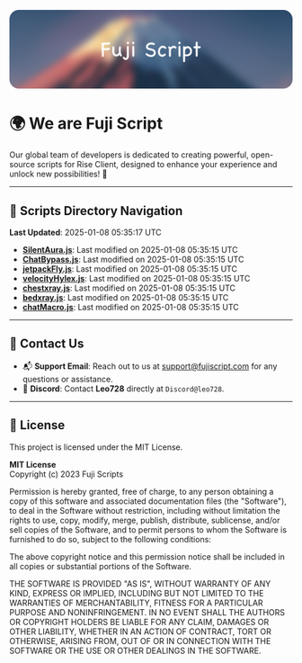 ![Banner](.github/b.webp)

# 🌍 **We are Fuji Script**

Our global team of developers is dedicated to creating powerful, open-source scripts for Rise Client, designed to enhance your experience and unlock new possibilities! 🌟

---
<!-- SCRIPTS_NAVIGATION_START -->
## 📂 **Scripts Directory Navigation**

**Last Updated**: 2025-01-08 05:35:17 UTC

- **[SilentAura.js](scripts/SilentAura.js)**: Last modified on 2025-01-08 05:35:15 UTC
- **[ChatBypass.js](scripts/ChatBypass.js)**: Last modified on 2025-01-08 05:35:15 UTC
- **[jetpackFly.js](scripts/jetpackFly.js)**: Last modified on 2025-01-08 05:35:15 UTC
- **[velocityHylex.js](scripts/velocityHylex.js)**: Last modified on 2025-01-08 05:35:15 UTC
- **[chestxray.js](scripts/chestxray.js)**: Last modified on 2025-01-08 05:35:15 UTC
- **[bedxray.js](scripts/bedxray.js)**: Last modified on 2025-01-08 05:35:15 UTC
- **[chatMacro.js](scripts/chatMacro.js)**: Last modified on 2025-01-08 05:35:15 UTC

<!-- SCRIPTS_NAVIGATION_END -->

---

## 💬 **Contact Us**  
- 📬 **Support Email**: Reach out to us at [support@fujiscript.com](mailto:support@fujiscript.com) for any questions or assistance.  
- 💬 **Discord**: Contact **Leo728** directly at `Discord@leo728`.

---

## 📜 **License**

This project is licensed under the MIT License.  

**MIT License**  
Copyright (c) 2023 Fuji Scripts  

Permission is hereby granted, free of charge, to any person obtaining a copy of this software and associated documentation files (the "Software"), to deal in the Software without restriction, including without limitation the rights to use, copy, modify, merge, publish, distribute, sublicense, and/or sell copies of the Software, and to permit persons to whom the Software is furnished to do so, subject to the following conditions:  

The above copyright notice and this permission notice shall be included in all copies or substantial portions of the Software.  

THE SOFTWARE IS PROVIDED "AS IS", WITHOUT WARRANTY OF ANY KIND, EXPRESS OR IMPLIED, INCLUDING BUT NOT LIMITED TO THE WARRANTIES OF MERCHANTABILITY, FITNESS FOR A PARTICULAR PURPOSE AND NONINFRINGEMENT. IN NO EVENT SHALL THE AUTHORS OR COPYRIGHT HOLDERS BE LIABLE FOR ANY CLAIM, DAMAGES OR OTHER LIABILITY, WHETHER IN AN ACTION OF CONTRACT, TORT OR OTHERWISE, ARISING FROM, OUT OF OR IN CONNECTION WITH THE SOFTWARE OR THE USE OR OTHER DEALINGS IN THE SOFTWARE.  
